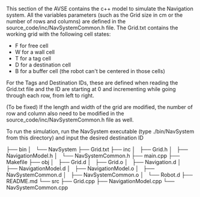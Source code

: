 
This section of the AVSE contains the c++ model to simulate the Navigation system. All the variables parameters (such as the Grid size in cm or the number of rows and columns) are defined in the source_code/inc/NavSystemCommon.h file. The Grid.txt contains the working grid with the following cell states:
- F for free cell
- W for a wall cell
- T for a tag cell
- D for a destination cell
- B for a buffer cell (the robot can't be centered in those cells)

For the Tags and Destination IDs, these are defined when reading the Grid.txt file and the ID are starting at 0 and incrementing while going through each row, from left to right.

(To be fixed) If the length and width of the grid are modified, the number of row and column also need to be modified in the source_code/inc/NavSystemCommon.h file as well.

To run the simulation, run the NavSystem executable (type ./bin/NavSystem from this directory) and input the desired destination ID


├── bin
│   └── NavSystem
├── Grid.txt
├── inc
│   ├── Grid.h
│   ├── NavigationModel.h
│   └── NavSystemCommon.h
├── main.cpp
├── Makefile
├── obj
│   ├── Grid.d
│   ├── Grid.o
│   ├── Navigation.d
│   ├── NavigationModel.d
│   ├── NavigationModel.o
│   ├── NavSystemCommon.d
│   ├── NavSystemCommon.o
│   └── Robot.d
├── README.md
└── src
    ├── Grid.cpp
    ├── NavigationModel.cpp
    └── NavSystemCommon.cpp

